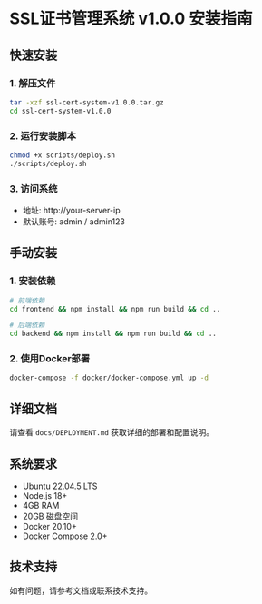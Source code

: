 # SSL证书管理系统 v1.0.0 安装指南

## 快速安装

### 1. 解压文件
```bash
tar -xzf ssl-cert-system-v1.0.0.tar.gz
cd ssl-cert-system-v1.0.0
```

### 2. 运行安装脚本
```bash
chmod +x scripts/deploy.sh
./scripts/deploy.sh
```

### 3. 访问系统
- 地址: http://your-server-ip
- 默认账号: admin / admin123

## 手动安装

### 1. 安装依赖
```bash
# 前端依赖
cd frontend && npm install && npm run build && cd ..

# 后端依赖
cd backend && npm install && npm run build && cd ..
```

### 2. 使用Docker部署
```bash
docker-compose -f docker/docker-compose.yml up -d
```

## 详细文档

请查看 `docs/DEPLOYMENT.md` 获取详细的部署和配置说明。

## 系统要求

- Ubuntu 22.04.5 LTS
- Node.js 18+
- 4GB RAM
- 20GB 磁盘空间
- Docker 20.10+
- Docker Compose 2.0+

## 技术支持

如有问题，请参考文档或联系技术支持。
